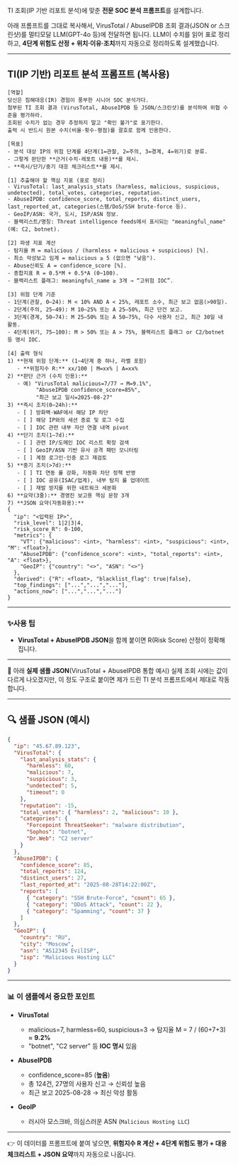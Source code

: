 TI 조회(IP 기반 리포트 분석)에 맞춘 **전문 SOC 분석 프롬프트**를 설계합니다.

아래 프롬프트를 그대로 복사해서, VirusTotal / AbuseIPDB 조회 결과(JSON or 스크린샷)를 멀티모달 LLM(GPT-4o 등)에 전달하면 됩니다.
LLM이 수치를 읽어 표로 정리하고, **4단계 위험도 산정 + 위치·이유·조치**까지 자동으로 정리하도록 설계했습니다.

---

## TI(IP 기반) **리포트 분석 프롬프트** (복사용)

```
[역할]
당신은 침해대응(IR) 경험이 풍부한 시니어 SOC 분석가다.  
첨부된 TI 조회 결과 (VirusTotal, AbuseIPDB 등 JSON/스크린샷)를 분석하여 위협 수준을 평가하라.  
조회된 수치가 없는 경우 추정하지 말고 "확인 불가"로 표기한다.  
출력 시 반드시 원본 수치(비율·횟수·평점)를 괄호로 함께 인용한다.

[목표]
- 분석 대상 IP의 위험 단계를 4단계(1=관찰, 2=주의, 3=경계, 4=위기)로 분류.
- 그렇게 판단한 **근거(수치·레포트 내용)**를 제시.
- **즉시/단기/중기 대응 체크리스트**를 제시.

[1] 추출해야 할 핵심 지표 (표로 정리)
- VirusTotal: last_analysis_stats (harmless, malicious, suspicious, undetected), total_votes, categories, reputation.
- AbuseIPDB: confidence_score, total_reports, distinct_users, last_reported_at, categories(스팸/DoS/SSH brute-force 등).
- GeoIP/ASN: 국가, 도시, ISP/ASN 정보.
- 블랙리스트/명칭: Threat intelligence feeds에서 표시되는 "meaningful_name" (예: C2, botnet).

[2] 파생 지표 계산
- 탐지율 M = malicious / (harmless + malicious + suspicious) [%].
- 최소 악성보고 임계 = malicious ≥ 5 (없으면 "낮음").
- Abuse신뢰도 A = confidence_score [%].
- 종합지표 R = 0.5*M + 0.5*A (0~100).
- 블랙리스트 플래그: meaningful_name ≥ 3개 → “고위험 IOC”.

[3] 위험 단계 기준
- 1단계(관찰, 0–24): M < 10% AND A < 25%, 레포트 소수, 최근 보고 없음(>90일).
- 2단계(주의, 25–49): M 10–25% 또는 A 25–50%, 최근 단건 보고.
- 3단계(경계, 50–74): M 25–50% 또는 A 50–75%, 다수 사용자 신고, 최근 30일 내 활동.
- 4단계(위기, 75–100): M > 50% 또는 A > 75%, 블랙리스트 플래그 or C2/botnet 등 명시 IOC.

[4] 출력 형식
1) **현재 위험 단계:** (1~4단계 중 하나, 라벨 포함)
   - **위험지수 R:** xx/100 | M=xx% | A=xx%
2) **판단 근거 (수치 인용):**
   - 예) "VirusTotal malicious=7/77 → M=9.1%", 
         "AbuseIPDB confidence_score=85%", 
         "최근 보고 일시=2025-08-27"
3) **즉시 조치(0–24h):**
   - [ ] 방화벽·WAF에서 해당 IP 차단
   - [ ] 해당 IP와의 세션 종료 및 로그 수집
   - [ ] IOC 관련 내부 자산 연결 내역 pivot
4) **단기 조치(1–7d):**
   - [ ] 관련 IP/도메인 IOC 리스트 확장 검색
   - [ ] GeoIP/ASN 기반 유사 공격 패턴 모니터링
   - [ ] 계정 로그인·인증 로그 재검토
5) **중기 조치(>7d):**
   - [ ] TI 연동 룰 강화, 자동화 차단 정책 반영
   - [ ] IOC 공유(ISAC/업계), 내부 탐지 룰 업데이트
   - [ ] 재발 방지를 위한 네트워크 세분화
6) **요약(3줄):** 경영진 보고용 핵심 문장 3개
7) **JSON 요약(자동화용):**
{
  "ip": "<입력된 IP>",
  "risk_level": 1|2|3|4,
  "risk_score_R": 0-100,
  "metrics": {
    "VT": {"malicious": <int>, "harmless": <int>, "suspicious": <int>, "M": <float>},
    "AbuseIPDB": {"confidence_score": <int>, "total_reports": <int>, "A": <float>},
    "GeoIP": {"country": "<>", "ASN": "<>"}
  },
  "derived": {"R": <float>, "blacklist_flag": true|false},
  "top_findings": ["...","...","..."],
  "actions_now": ["...","...","..."]
}
```

---

### ✨사용 팁

* **VirusTotal + AbuseIPDB JSON**을 함께 붙이면 R(Risk Score) 산정이 정확해집니다.

---

🙆 아래 **실제 샘플 JSON**(VirusTotal + AbuseIPDB 통합 예시)
실제 조회 시에는 값이 다르게 나오겠지만, 이 정도 구조로 붙이면 제가 드린 TI 분석 프롬프트에서 제대로 작동합니다.

---

## 🔍 샘플 JSON (예시)

```json
{
  "ip": "45.67.89.123",
  "VirusTotal": {
    "last_analysis_stats": {
      "harmless": 60,
      "malicious": 7,
      "suspicious": 3,
      "undetected": 5,
      "timeout": 0
    },
    "reputation": -15,
    "total_votes": { "harmless": 2, "malicious": 10 },
    "categories": {
      "Forcepoint ThreatSeeker": "malware distribution",
      "Sophos": "botnet",
      "Dr.Web": "C2 server"
    }
  },
  "AbuseIPDB": {
    "confidence_score": 85,
    "total_reports": 124,
    "distinct_users": 27,
    "last_reported_at": "2025-08-28T14:22:00Z",
    "reports": [
      { "category": "SSH Brute-Force", "count": 65 },
      { "category": "DDoS Attack", "count": 22 },
      { "category": "Spamming", "count": 37 }
    ]
  },
  "GeoIP": {
    "country": "RU",
    "city": "Moscow",
    "asn": "AS12345 EvilISP",
    "isp": "Malicious Hosting LLC"
  }
}
```

---

### 📊 이 샘플에서 중요한 포인트

* **VirusTotal**

  * malicious=7, harmless=60, suspicious=3 → 탐지율 M = 7 / (60+7+3) ≈ **9.2%**
  * "botnet", "C2 server" 등 **IOC 명시** 있음
* **AbuseIPDB**

  * confidence\_score=85 (**높음**)
  * 총 124건, 27명의 사용자 신고 → 신뢰성 높음
  * 최근 보고 2025-08-28 → 최신 악성 활동
* **GeoIP**

  * 러시아 모스크바, 의심스러운 ASN (`Malicious Hosting LLC`)

---

👉 이 데이터를 프롬프트에 붙여 넣으면, **위험지수 R 계산 + 4단계 위험도 평가 + 대응 체크리스트 + JSON 요약**까지 자동으로 나옵니다.
